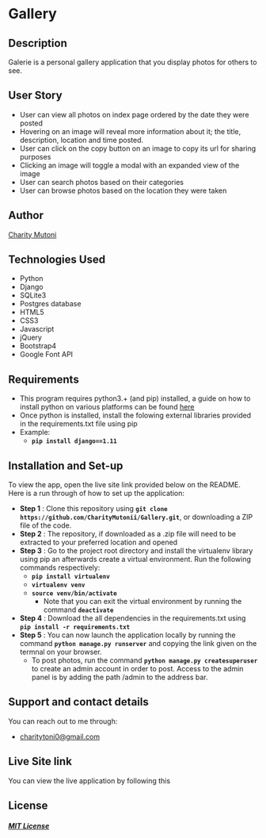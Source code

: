 # Gallery
## Description
Galerie is a personal gallery application that you display photos for others to see.

## User Story
* User can view all photos on index page ordered by the date they were posted
* Hovering on an image will reveal more information about it; the title, description, location and time posted.
* User can click on the copy button on an image to copy its url for sharing purposes
* Clicking an image will toggle a modal with an expanded view of the image
* User can search photos based on their categories
* User can browse photos based on the location they were taken


## Author
[Charity Mutoni](https://github.com/CharityMutonii)



## Technologies Used
* Python
* Django
* SQLite3
* Postgres database
* HTML5  
* CSS3
* Javascript
* jQuery
* Bootstrap4
* Google Font API

## Requirements
* This program requires python3.+ (and pip) installed, a guide on how to install python on various platforms can be found [here](https://www.python.org/)
* Once python is installed, install the folowing external libraries provided in the requirements.txt file using pip
* Example:
    * **`pip install django==1.11`**

## Installation and Set-up
To view the app, open the live site link provided below on the README.
Here is a run through of how to set up the application:
* **Step 1** : Clone this repository using **`git clone https://github.com/CharityMutonii/Gallery.git`**, or downloading a ZIP file of the code.
* **Step 2** : The repository, if downloaded as a .zip file will need to be extracted to your preferred location and opened
* **Step 3** : Go to the project root directory and install the virtualenv library using pip an afterwards create a virtual environment. Run the following commands respectively:
    * **`pip install virtualenv`**
    * **`virtualenv venv`**
    * **`source venv/bin/activate`**
        * Note that you can exit the virtual environment by running the command **`deactivate`**
* **Step 4** : Download the all dependencies in the requirements.txt using **`pip install -r requirements.txt`**
* **Step 5** : You can now launch the application locally by running the command **`python manage.py runserver`** and copying the link given on the termnal on your browser.
   * To post photos, run the command  **`python manage.py createsuperuser`** to create an admin account in order to post. Access to the admin panel is by adding the path /admin to the address bar.


## Support and contact details
You can reach out to me through:
* charitytoni0@gmail.com

## Live Site link
You can view the live application by following this 

## License
#### [*MIT License*](LICENSE)